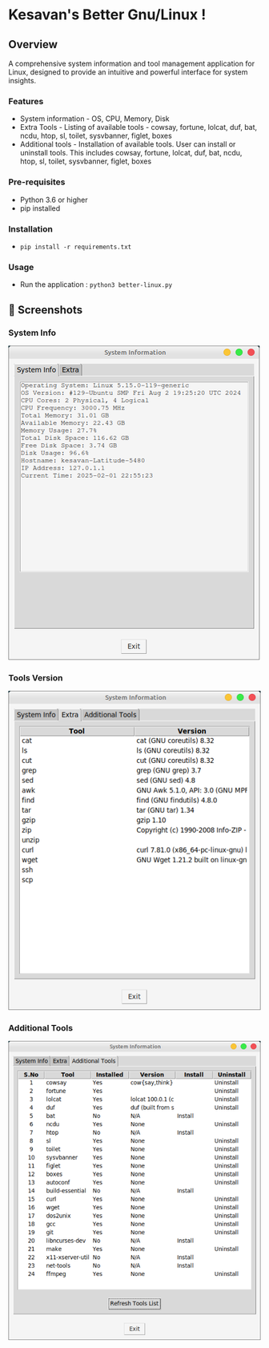 # Kesavan's Better Gnu/Linux !

## Overview
A comprehensive system information and tool management application for Linux, designed to provide an intuitive and powerful interface for system insights.

### Features
- System information - OS, CPU, Memory, Disk
- Extra Tools  - Listing of available tools - cowsay, fortune, lolcat, duf, bat, ncdu, htop, sl, toilet, sysvbanner, figlet, boxes
- Additional tools - Installation of available tools.  User can install or uninstall tools. This includes cowsay, fortune, lolcat, duf, bat, ncdu, htop, sl, toilet, sysvbanner, figlet, boxes


### Pre-requisites
- Python 3.6 or higher
- pip installed

### Installation
- `pip install -r requirements.txt`


### Usage
- Run the application : `python3 better-linux.py`



## 📸 Screenshots

### System Info

![System Info](screenshots/sys-info.png)

### Tools Version

![Tools Version](screenshots/extra.png)

### Additional Tools

![Additional Tools](screenshots/additional-tools.png)
